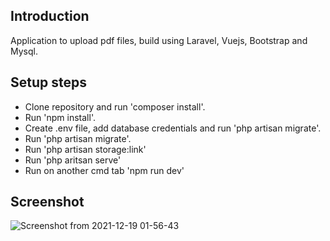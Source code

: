 ## Introduction

Application to upload pdf files, build using Laravel, Vuejs, Bootstrap and Mysql.

## Setup steps

- Clone repository and run 'composer install'.
- Run 'npm install'.
- Create .env file, add database credentials and run 'php artisan migrate'.
- Run 'php artisan migrate'.
- Run 'php artisan storage:link'
- Run 'php aritsan serve'
- Run on another cmd tab 'npm run dev'

## Screenshot

![Screenshot from 2021-12-19 01-56-43](https://user-images.githubusercontent.com/48914446/146654993-c585d21e-2e73-4a93-82c6-ae99de35f34b.png)



